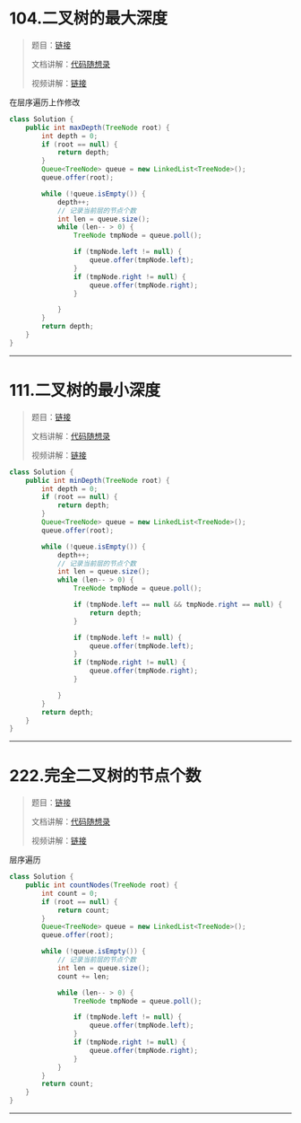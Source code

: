 



# 104.二叉树的最大深度

> 题目：[链接](https://leetcode.cn/problems/maximum-depth-of-binary-tree/)
>
> 文档讲解：[代码随想录](https://programmercarl.com/0104.%E4%BA%8C%E5%8F%89%E6%A0%91%E7%9A%84%E6%9C%80%E5%A4%A7%E6%B7%B1%E5%BA%A6.html)
>
> 视频讲解：[链接](https://www.bilibili.com/video/BV1Gd4y1V75u)





在层序遍历上作修改

```java
class Solution {
    public int maxDepth(TreeNode root) {
        int depth = 0;
        if (root == null) {
            return depth;
        }
        Queue<TreeNode> queue = new LinkedList<TreeNode>();
        queue.offer(root);

        while (!queue.isEmpty()) {
            depth++;
            // 记录当前层的节点个数
            int len = queue.size();
            while (len-- > 0) {
                TreeNode tmpNode = queue.poll();

                if (tmpNode.left != null) {
                    queue.offer(tmpNode.left);
                }
                if (tmpNode.right != null) {
                    queue.offer(tmpNode.right);
                }

            }
        }
        return depth;
    }
}
```







--------------



# 111.二叉树的最小深度

> 题目：[链接](https://leetcode.cn/problems/minimum-depth-of-binary-tree/)
>
> 文档讲解：[代码随想录](https://programmercarl.com/0111.%E4%BA%8C%E5%8F%89%E6%A0%91%E7%9A%84%E6%9C%80%E5%B0%8F%E6%B7%B1%E5%BA%A6.html)
>
> 视频讲解：[链接](https://www.bilibili.com/video/BV1QD4y1B7e2)





```java
class Solution {
    public int minDepth(TreeNode root) {
        int depth = 0;
        if (root == null) {
            return depth;
        }
        Queue<TreeNode> queue = new LinkedList<TreeNode>();
        queue.offer(root);

        while (!queue.isEmpty()) {
            depth++;
            // 记录当前层的节点个数
            int len = queue.size();
            while (len-- > 0) {
                TreeNode tmpNode = queue.poll();

                if (tmpNode.left == null && tmpNode.right == null) {
                    return depth;
                }

                if (tmpNode.left != null) {
                    queue.offer(tmpNode.left);
                }
                if (tmpNode.right != null) {
                    queue.offer(tmpNode.right);
                }

            }
        }
        return depth;
    }
}
```





------------





# 222.完全二叉树的节点个数

> 题目：[链接](https://leetcode.cn/problems/count-complete-tree-nodes/)
>
> 文档讲解：[代码随想录](https://programmercarl.com/0222.%E5%AE%8C%E5%85%A8%E4%BA%8C%E5%8F%89%E6%A0%91%E7%9A%84%E8%8A%82%E7%82%B9%E4%B8%AA%E6%95%B0.html)
>
> 视频讲解：[链接](https://www.bilibili.com/video/BV1eW4y1B7pD)



层序遍历

```java
class Solution {
    public int countNodes(TreeNode root) {
        int count = 0;
        if (root == null) {
            return count;
        }
        Queue<TreeNode> queue = new LinkedList<TreeNode>();
        queue.offer(root);

        while (!queue.isEmpty()) {
            // 记录当前层的节点个数
            int len = queue.size();
            count += len;

            while (len-- > 0) {
                TreeNode tmpNode = queue.poll();

                if (tmpNode.left != null) {
                    queue.offer(tmpNode.left);
                }
                if (tmpNode.right != null) {
                    queue.offer(tmpNode.right);
                }
            }
        }
        return count;
    }
}
```







------------



